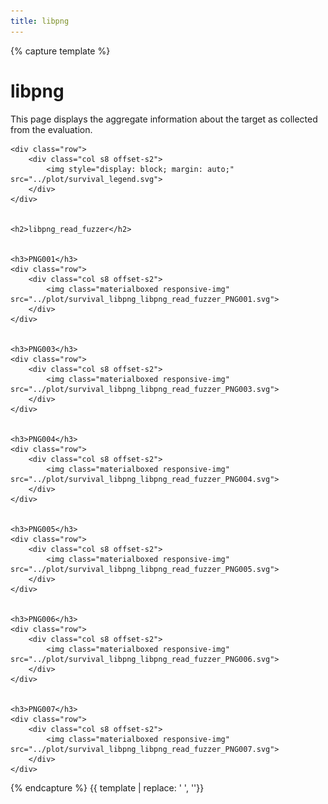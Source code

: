 ```yaml
---
title: libpng
---
```



{% capture template %}



<div class="section">
    <h1>libpng</h1>
    <p>
        This page displays the aggregate information about the target as collected from the evaluation.
    </p>

    <div class="row">
        <div class="col s8 offset-s2">
            <img style="display: block; margin: auto;" src="../plot/survival_legend.svg">
        </div>
    </div>

    
    <h2>libpng_read_fuzzer</h2>
    
        
    <h3>PNG001</h3>
    <div class="row">
        <div class="col s8 offset-s2">
            <img class="materialboxed responsive-img" src="../plot/survival_libpng_libpng_read_fuzzer_PNG001.svg">
        </div>
    </div>
    
        
    <h3>PNG003</h3>
    <div class="row">
        <div class="col s8 offset-s2">
            <img class="materialboxed responsive-img" src="../plot/survival_libpng_libpng_read_fuzzer_PNG003.svg">
        </div>
    </div>
    
        
    <h3>PNG004</h3>
    <div class="row">
        <div class="col s8 offset-s2">
            <img class="materialboxed responsive-img" src="../plot/survival_libpng_libpng_read_fuzzer_PNG004.svg">
        </div>
    </div>
    
        
    <h3>PNG005</h3>
    <div class="row">
        <div class="col s8 offset-s2">
            <img class="materialboxed responsive-img" src="../plot/survival_libpng_libpng_read_fuzzer_PNG005.svg">
        </div>
    </div>
    
        
    <h3>PNG006</h3>
    <div class="row">
        <div class="col s8 offset-s2">
            <img class="materialboxed responsive-img" src="../plot/survival_libpng_libpng_read_fuzzer_PNG006.svg">
        </div>
    </div>
    
        
    <h3>PNG007</h3>
    <div class="row">
        <div class="col s8 offset-s2">
            <img class="materialboxed responsive-img" src="../plot/survival_libpng_libpng_read_fuzzer_PNG007.svg">
        </div>
    </div>
    

</div>



{% endcapture %}
{{ template | replace: '    ', ''}}
